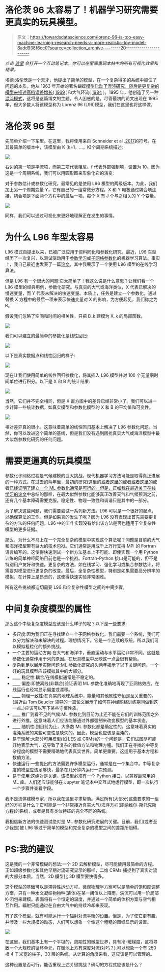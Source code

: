 # 洛伦茨 96 太容易了！机器学习研究需要更真实的玩具模型。

> 原文：<https://towardsdatascience.com/lorenz-96-is-too-easy-machine-learning-research-needs-a-more-realistic-toy-model-6add938f6cc0?source=collection_archive---------20----------------------->

*点击* [*这里*](https://mybinder.org/v2/gh/raspstephan/L96-Visualization/master?filepath=L96-visualization.ipynb) *会打开一个互动笔记本，你可以在里面重现本帖中的所有可视化效果和结果。*

埃德·洛伦茨是一个天才，他提出了简单的模型，在一个复杂得多的系统中抓住了问题的本质。他从 1963 年开始的著名蝴蝶[模型启动了混沌研究，随后是更复杂的模型来描述高档误差增长(](https://doi.org/10.1175/1520-0469(1963)020<0130:DNF>2.0.CO;2) [1969](https://doi.org/10.1111/j.2153-3490.1969.tb00444.x) )和大气环流( [1984](https://doi.org/10.1111/j.1600-0870.1984.tb00230.x) )。1995 年，他创造了另一种[混沌模式](http://eaps4.mit.edu/research/Lorenz/Predicability_a_Problem_2006.pdf)，这将是这篇博文的主题。令人困惑的是，尽管最初的论文出现在 1995 年，但大多数人将该模型称为 Lorenz 96 (L96)模型，我们在这里也将这样做。

# **洛伦茨 96 型**

先简单介绍一下车型。在这里，我将使用来自 Schneider et al .[2017](https://doi.org/10.1002/2017GL076101)的符号。在其最简单的版本中，该模型由 K (k=1，…，K)个周期系统描述:

![](img/5c9cb832231d706bf76a4fd2fc12b0fb.png)

右边的第一项是平流项，而第二项代表阻尼。f 代表外部强制项，设置为 10。因为这是一个周期系统，我们可以用圆形图来形象化它的演变:

对于参数估计或参数化研究，最常见的是使用 L96 模型的两级版本。为此，我们加上另一个周期变量 Y，它有自己的一组常微分方程。X 和 Y 电极通过耦合项连接，耦合项是下面两个方程中的最后一项。每个 X 有 J 个与之相关的 Y 个变量。

![](img/ac4869f9b4caa1cd5019f03698181974.png)

同样，我们可以通过可视化来更好地理解正在发生的事情。

# **为什么 L96 车型太容易**

L96 模式自提出以来，已被广泛应用于资料同化和参数化研究。最近，L96 车型经历了一次复兴，以测试驱动用于[参数学习](https://doi.org/10.1002/2017GL076101)或[子网格参数化](https://github.com/djgagne/lorenz_gan)的机器学习算法。事实上，我自己最近也发表了一篇[论文](http://arxiv.org/abs/1907.01351)，其中我展示了一个使用 L96 模型的在线学习算法。

但是 L96 有一个很大的问题:它太简单了！我这么说是什么意思？让我们看一个 L96 模型的经典用例，参数化研究。与真实的大气或海洋类似，X 代表已解决的慢速变量，而 Y 代表未解决的快速变量。本质上，任务是建立一个参数化，通过替换 X 方程中的最后一项来表示快速变量对 X 的影响，为方便起见，我们称之为 B。

假设我们忽略了空间和时间的相关性，只把 B_k 建模为 X_k 的局部函数。

![](img/be3420521ac97e3f620e6165e0a7321e.png)

我们可以建立的最简单的参数化是线性回归:

![](img/a9b60503369490159768bd4aaffaee2d.png)

以下是真实数据点和线性回归的样子:

![](img/3db82b46fa297cb2e5f235caefc14151.png)

现在让我们使用简单的线性回归参数化，将其插入 L96 模型并对 100 个无量纲时间单位进行积分。以下是 X 和 B 的统计结果:

![](img/71887a69476fe9f6dd6cb504f780ba6b.png)

当然，它们并不完全相同，但是 X 直方图中的差异已经非常小了。我们可以进一步计算一些统计数据，如真实模型和参数化模型的 X 和 B 的平均值和可变性。

![](img/055a454c107f74fb84f0715ce4806716.png)

相对差异真的很小。这意味着简单的线性回归基本上解决了 L96 参数化问题。当然，你可以改进这个简单的基线，但是我们没有遇到困扰真实大气或海洋模型中最大似然参数化研究的任何问题。

# **需要更逼真的玩具模型**

参数化子网格过程是气候建模的巨大挑战。现代机器学习方法可能是取得真正进展的一种方式。在过去的两年里，最初的研究(这里的[或者这里的](https://doi.org/10.1073/pnas.1810286115)或者[或者这里的](http://doi.wiley.com/10.1029/2018GL078510)或者[已经证明了建立一个 ML 参数化通常是可行的。但是，正如我在最近关于在线学习的论文](http://doi.wiley.com/10.1029/2018MS001351)中总结的那样，在最大似然参数化能够真正改善天气和气候预测之前，还有几个基本障碍需要克服。稳定性、物理一致性和调谐只是其中的一部分。

为了解决这些问题，我们需要尝试一系列新方法。L96 可以是一个很好的起点，以确保算法的工作。但是如果真的发生了呢？因为 L96 没有表现出首先需要更复杂的方法的任何问题，L96 中的工作实现没有给出该方法是否也适用于全复杂性模型的更多证据。

那么，为什么不马上在一个完全复杂的模型中实现这个算法呢？问题是目前的大气和海洋模型带有巨大的技术包袱。它们通常是用成千上万行支持 MPI 的 Fortran 语言编写的。这使得快速测试一个新方法基本上不可能。即使实现一个用 Python 训练的简单神经网络目前也是一个挑战。Fortran-Python 接口是可能的，但不是特别用户友好和快速。更复杂的方法，如在线学习、强化学习或集合参数估计，将需要对模型进行更复杂的改变。最后，全复杂性模型，特别是如果需要高分辨率的模拟，在计算上是昂贵的，这使得快速实验非常困难。

所有这些挑战都迫切需要 L96 和全复杂性模型之间的中间步骤。

# **中间复杂度模型的属性**

那么这个中级复杂度模型应该是什么样子的呢？以下是一些要求:

*   多尺度:因为我们正在寻找建立一个子网格参数化，我们需要一个系统，我们可以分为解决和未解决的过程。理想情况下，它是一个连续的系统，所以我们可以模拟粗粒化的额外挑战。
*   一个主要的运动方向:在大气和海洋中，垂直运动与水平运动非常不同。这就是参数化通常作用于列的原因。在玩具模型中反映这一点会很有帮助。
*   复杂到足以展示实际问题:ML 参数化研究的头两年揭示了以下关键问题。一个好的玩具模型应该模拟其中的大部分。
*   ____ 稳定性:耦合/在线模拟通常是不稳定的。
*   ____ 偏差:即使离线(非耦合)验证表明 ML 参数化准确地再现了亚网格效应，在线运行也经常显示偏差或漂移。
*   ____ 物理一致性:在真实的地球系统中，能量和其他属性守恒是至关重要的。(最近由 Tom Beucler 领导的一篇论文展示了如何在神经网络训练期间做到这一点。)应该可以写下某些守恒性质。
*   ____ 推广到看不见的气候:ML 参数化到目前为止还不能在它们的训练范围之外进行外推。这意味着人们应该能够通过外部强制来改变模型的基本状态。
*   ____ 随机性:到目前为止，大多数 ML 参数化都是确定性的，这意味着真实的混沌系统的某些可变性是缺失的。因此，模型也应该是混沌的。
*   易于理解:大部分可用模型(如 LES 或 CRMs)的一个问题是，它们试图尽可能好地表示大气，这导致了复杂的数值方法和物理方程。我们正在寻找的中等复杂程度的模型不需要精确地代表真实世界。简单更重要。这适用于基本方程和数值方法。
*   快速运行:一些提出的方法需要许多模型运行，通常是在一个集合中。中等复杂度的模型应该足够快，最多在几分钟内运行一次预测。
*   易于使用:这绝对是关键。该模型必须有一个 Python 接口，以兼容最常用的 ML 库。人们还应该能够在 Jupyter 笔记本中交互式地运行模型，即一次执行一个步骤并查看字段。

我不是流体建模专家，所以我在这里寻求帮助。满足所有(大部分)这些要求的一组好的方程是什么？它可能是一个非常接近真实大气/海洋方程(即纳维尔-斯托克斯方程)的系统，或者是具有类似特征的完全不同的系统。

我相信新方法的快速测试绝对是 ML 参数化研究进展的关键。目前，我们(或者至少我是)被 L96 等过于简单的模型和完全复杂的模型之间的差距所阻碍。

# **PS:我的建议**

这是我的一个非常模糊的想法:一个 2D 云解析模型，尽可能使用最简单的方程。正如超级参数化和其他早期对流研究显示的那样，二维 CRMs 捕捉到了真实对流的大部分本质。当然，2D 模型比 3D 模型要快得多。

这个模型的基础可以是滞弹性运动方程。微观物理学方案可以是简单的饱和度调整方案，只有一种水文凝结物物种(液体)在某一阈值以上降雨。湍流可以用一阶局部 K-闭包来建模。表面将有一个恒定的温度，并通过一个简单的体积方案与空气相互作用。辐射只能通过在自由大气中的持续冷却来表现。

有了这个模型，就有可能运行一个辐射对流平衡的设置。但是，为了使它更有趣，并涉及一些大规模的动态，人们可以想象一个像这个粗糙的图纸显示的设置。

![](img/78f3c9f0e961b4cf12bc55b154f6aec9.png)

在这里，我们基本上有一个平坦的，周期性的微型世界，具有冷-暖梯度，这将导致一个大规模的循环单元，在暖池上方有深度对流(对吗？).可以想象一个有 250 根 4 千米宽的柱子，30 层的系统。从计算的角度来看，这应该是可以管理的。

这种设置是否可行，能否重现上述关键挑战？确切的方程式应该是什么？